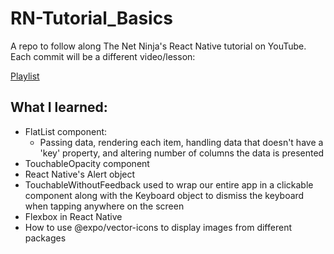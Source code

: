 # RN-Tutorial_Basics

A repo to follow along The Net Ninja's React Native tutorial on YouTube. Each commit will be a different video/lesson:

[Playlist](https://www.youtube.com/playlist?list=PL4cUxeGkcC9ixPU-QkScoRBVxtPPzVjrQ)

## What I learned:

- FlatList component:
  - Passing data, rendering each item, handling data that doesn't have a 'key' property, and altering number of columns the data is presented
- TouchableOpacity component
- React Native's Alert object
- TouchableWithoutFeedback used to wrap our entire app in a clickable component along with the Keyboard object to dismiss the keyboard when tapping anywhere on the screen
- Flexbox in React Native
- How to use @expo/vector-icons to display images from different packages

